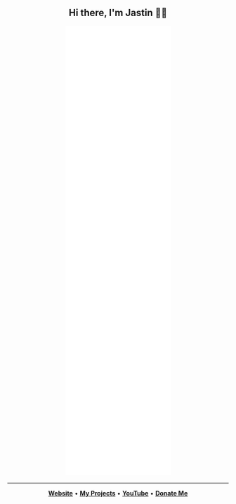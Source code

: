 <h2 align="center">Hi there, I'm Jastin 👋🏼</h2>

<!--
<p align="center">Hello, my name is <strong>Jastin</strong>, I am from <strong><a href="https://en.m.wikipedia.org/wiki/Indonesia">Indonesia</a></strong>. I'm just a person who wants to learn programming according to my interests. I started learning coding since 2020.</p>

 <h2 align="center">My Github Stats 🛠</h2>
 <p align="center">
 <a href="https://jstnlt.my.id/donate" target="_blank">
  <img height="180em" src="https://github-readme-stats-eight-theta.vercel.app/api?username=JastinXyz&show_icons=true&theme=dracula&include_all_commits=false&count_private=true&hide_border=true">
 <img height="180em" src="https://github-readme-stats.vercel.app/api/top-langs/?username=JastinXyz&layout=compact&theme=dracula&hide_border=true">
  <img height="180em" src="https://github-readme-streak-stats.herokuapp.com?user=JastinXyz&theme=dracula&hide_border=true&date_format=M%20j%5B%2C%20Y%5D">
 </a>
 </p>
-->
 
<div align="center">

![Metrics](/github-metrics.svg)
 
</div>

<hr/>

 <p align="center">
  <a href="https://jstnlt.my.id"><strong>Website</strong></a> •
  <a href="https://jstnlt.my.id/#projects"><strong>My Projects</strong></a> •
  <a href="https://youtube.com/c/JastinCh"><strong>YouTube</strong></a> •
  <a href="https://jstnlt.my.id/donate"><strong>Donate Me</strong></a>
</p>
